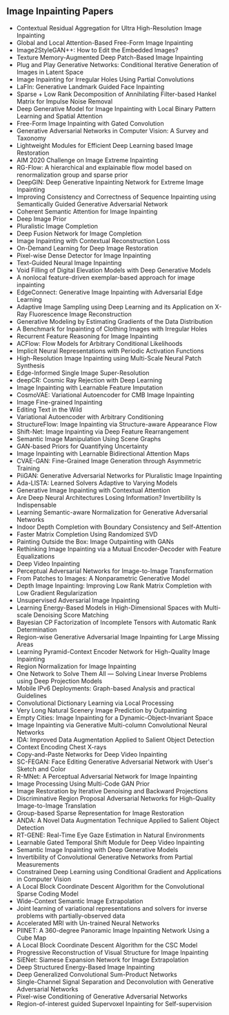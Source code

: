 <h2> Image Inpainting Papers </h2>



<ul>

                             

 <li><a target="_blank" href="https://github.com/manjunath5496/Image-Inpainting-Papers/blob/master/imh(1).pdf" style="text-decoration:none;">Contextual Residual Aggregation for Ultra High-Resolution Image Inpainting</a></li>

 <li><a target="_blank" href="https://github.com/manjunath5496/Image-Inpainting-Papers/blob/master/imh(2).pdf" style="text-decoration:none;">Global and Local Attention-Based Free-Form Image Inpainting</a></li>

<li><a target="_blank" href="https://github.com/manjunath5496/Image-Inpainting-Papers/blob/master/imh(3).pdf" style="text-decoration:none;">
Image2StyleGAN++: How to Edit the Embedded Images? </a></li>
 <li><a target="_blank" href="https://github.com/manjunath5496/Image-Inpainting-Papers/blob/master/imh(4).pdf" style="text-decoration:none;">Texture Memory-Augmented
Deep Patch-Based Image Inpainting</a></li>                              
<li><a target="_blank" href="https://github.com/manjunath5496/Image-Inpainting-Papers/blob/master/imh(5).pdf" style="text-decoration:none;">Plug and Play Generative Networks:
Conditional Iterative Generation of Images in Latent Space</a></li>
<li><a target="_blank" href="https://github.com/manjunath5496/Image-Inpainting-Papers/blob/master/imh(6).pdf" style="text-decoration:none;">Image Inpainting for Irregular Holes Using Partial Convolutions</a></li>
 <li><a target="_blank" href="https://github.com/manjunath5496/Image-Inpainting-Papers/blob/master/imh(7).pdf" style="text-decoration:none;">LaFIn: Generative Landmark Guided Face Inpainting</a></li>

 <li><a target="_blank" href="https://github.com/manjunath5496/Image-Inpainting-Papers/blob/master/imh(8).pdf" style="text-decoration:none;"> Sparse + Low Rank Decomposition of
Annihilating Filter-based Hankel Matrix for Impulse Noise Removal </a></li>
   <li><a target="_blank" href="https://github.com/manjunath5496/Image-Inpainting-Papers/blob/master/imh(9).pdf" style="text-decoration:none;">Deep Generative Model for Image Inpainting with Local Binary Pattern Learning and Spatial Attention</a></li>
  
   
 <li><a target="_blank" href="https://github.com/manjunath5496/Image-Inpainting-Papers/blob/master/imh(10).pdf" style="text-decoration:none;">Free-Form Image Inpainting with Gated Convolution </a></li>                              
<li><a target="_blank" href="https://github.com/manjunath5496/Image-Inpainting-Papers/blob/master/imh(11).pdf" style="text-decoration:none;">Generative Adversarial Networks in Computer Vision: A Survey and Taxonomy</a></li>
<li><a target="_blank" href="https://github.com/manjunath5496/Image-Inpainting-Papers/blob/master/imh(12).pdf" style="text-decoration:none;">Lightweight Modules for Efficient Deep Learning based Image Restoration</a></li>
<li><a target="_blank" href="https://github.com/manjunath5496/Image-Inpainting-Papers/blob/master/imh(13).pdf" style="text-decoration:none;">AIM 2020 Challenge on Image Extreme
Inpainting</a></li>

<li><a target="_blank" href="https://github.com/manjunath5496/Image-Inpainting-Papers/blob/master/imh(14).pdf" style="text-decoration:none;">RG-Flow: A hierarchical and explainable flow model based on renormalization group and sparse prior</a></li>
                              
<li><a target="_blank" href="https://github.com/manjunath5496/Image-Inpainting-Papers/blob/master/imh(15).pdf" style="text-decoration:none;">DeepGIN: Deep Generative Inpainting Network for Extreme Image Inpainting</a></li>

<li><a target="_blank" href="https://github.com/manjunath5496/Image-Inpainting-Papers/blob/master/imh(16).pdf" style="text-decoration:none;">Improving Consistency and Correctness of Sequence Inpainting using Semantically Guided Generative Adversarial Network</a></li>

  <li><a target="_blank" href="https://github.com/manjunath5496/Image-Inpainting-Papers/blob/master/imh(17).pdf" style="text-decoration:none;">
Coherent Semantic Attention for Image Inpainting</a></li>   
  
<li><a target="_blank" href="https://github.com/manjunath5496/Image-Inpainting-Papers/blob/master/imh(18).pdf" style="text-decoration:none;">Deep Image Prior</a></li> 

  
<li><a target="_blank" href="https://github.com/manjunath5496/Image-Inpainting-Papers/blob/master/imh(19).pdf" style="text-decoration:none;">Pluralistic Image Completion</a></li> 

<li><a target="_blank" href="https://github.com/manjunath5496/Image-Inpainting-Papers/blob/master/imh(20).pdf" style="text-decoration:none;">Deep Fusion Network for Image Completion</a></li>

<li><a target="_blank" href="https://github.com/manjunath5496/Image-Inpainting-Papers/blob/master/imh(21).pdf" style="text-decoration:none;">Image Inpainting with Contextual Reconstruction Loss</a></li>
<li><a target="_blank" href="https://github.com/manjunath5496/Image-Inpainting-Papers/blob/master/imh(22).pdf" style="text-decoration:none;">On-Demand Learning for Deep Image Restoration</a></li> 
 <li><a target="_blank" href="https://github.com/manjunath5496/Image-Inpainting-Papers/blob/master/imh(23).pdf" style="text-decoration:none;">Pixel-wise Dense Detector for Image Inpainting</a></li> 
 

   <li><a target="_blank" href="https://github.com/manjunath5496/Image-Inpainting-Papers/blob/master/imh(24).pdf" style="text-decoration:none;">Text-Guided Neural Image Inpainting</a></li>
 
   <li><a target="_blank" href="https://github.com/manjunath5496/Image-Inpainting-Papers/blob/master/imh(25).pdf" style="text-decoration:none;">Void Filling of Digital Elevation Models with Deep Generative Models</a></li>                              
 <li><a target="_blank" href="https://github.com/manjunath5496/Image-Inpainting-Papers/blob/master/imh(26).pdf" style="text-decoration:none;">A nonlocal feature-driven exemplar-based approach for image inpainting</a></li>
 <li><a target="_blank" href="https://github.com/manjunath5496/Image-Inpainting-Papers/blob/master/imh(27).pdf" style="text-decoration:none;">EdgeConnect: Generative Image Inpainting with Adversarial Edge Learning</a></li>
   
 
   <li><a target="_blank" href="https://github.com/manjunath5496/Image-Inpainting-Papers/blob/master/imh(28).pdf" style="text-decoration:none;">Adaptive Image Sampling using Deep Learning and its Application on X-Ray Fluorescence Image Reconstruction</a></li>
 
   <li><a target="_blank" href="https://github.com/manjunath5496/Image-Inpainting-Papers/blob/master/imh(29).pdf" style="text-decoration:none;">Generative Modeling by Estimating Gradients of the Data Distribution </a></li>                              

  <li><a target="_blank" href="https://github.com/manjunath5496/Image-Inpainting-Papers/blob/master/imh(30).pdf" style="text-decoration:none;">A Benchmark for Inpainting of Clothing Images with Irregular Holes </a></li>
 
   <li><a target="_blank" href="https://github.com/manjunath5496/Image-Inpainting-Papers/blob/master/imh(31).pdf" style="text-decoration:none;">Recurrent Feature Reasoning for Image Inpainting</a></li> 
    <li><a target="_blank" href="https://github.com/manjunath5496/Image-Inpainting-Papers/blob/master/imh(32).pdf" style="text-decoration:none;">ACFlow: Flow Models for Arbitrary Conditional Likelihoods</a></li> 

   <li><a target="_blank" href="https://github.com/manjunath5496/Image-Inpainting-Papers/blob/master/imh(33).pdf" style="text-decoration:none;">Implicit Neural Representations with Periodic Activation Functions</a></li>                              

  <li><a target="_blank" href="https://github.com/manjunath5496/Image-Inpainting-Papers/blob/master/imh(34).pdf" style="text-decoration:none;">High-Resolution Image Inpainting using Multi-Scale Neural Patch Synthesis</a></li> 
 
  <li><a target="_blank" href="https://github.com/manjunath5496/Image-Inpainting-Papers/blob/master/imh(35).pdf" style="text-decoration:none;">Edge-Informed Single Image Super-Resolution</a></li> 

  <li><a target="_blank" href="https://github.com/manjunath5496/Image-Inpainting-Papers/blob/master/imh(36).pdf" style="text-decoration:none;">deepCR: Cosmic Ray Rejection with Deep Learning</a></li> 
 
<li><a target="_blank" href="https://github.com/manjunath5496/Image-Inpainting-Papers/blob/master/imh(37).pdf" style="text-decoration:none;">Image Inpainting with Learnable Feature Imputation</a></li>
 <li><a target="_blank" href="https://github.com/manjunath5496/Image-Inpainting-Papers/blob/master/imh(38).pdf" style="text-decoration:none;">CosmoVAE: Variational Autoencoder for CMB Image Inpainting</a></li>
<li><a target="_blank" href="https://github.com/manjunath5496/Image-Inpainting-Papers/blob/master/imh(39).pdf" style="text-decoration:none;">Image Fine-grained Inpainting</a></li>
 <li><a target="_blank" href="https://github.com/manjunath5496/Image-Inpainting-Papers/blob/master/imh(40).pdf" style="text-decoration:none;">Editing Text in the Wild</a></li>                              
<li><a target="_blank" href="https://github.com/manjunath5496/Image-Inpainting-Papers/blob/master/imh(41).pdf" style="text-decoration:none;">Variational Autoencoder with Arbitrary Conditioning</a></li>
<li><a target="_blank" href="https://github.com/manjunath5496/Image-Inpainting-Papers/blob/master/imh(42).pdf" style="text-decoration:none;">StructureFlow: Image Inpainting via Structure-aware Appearance Flow </a></li>
 
  <li><a target="_blank" href="https://github.com/manjunath5496/Image-Inpainting-Papers/blob/master/imh(43).pdf" style="text-decoration:none;">Shift-Net: Image Inpainting via Deep Feature Rearrangement</a></li>
 <li><a target="_blank" href="https://github.com/manjunath5496/Image-Inpainting-Papers/blob/master/imh(44).pdf" style="text-decoration:none;">Semantic Image Manipulation Using Scene Graphs</a></li>
   <li><a target="_blank" href="https://github.com/manjunath5496/Image-Inpainting-Papers/blob/master/imh(45).pdf" style="text-decoration:none;">GAN-based Priors for Quantifying Uncertainty</a></li>  
   
<li><a target="_blank" href="https://github.com/manjunath5496/Image-Inpainting-Papers/blob/master/imh(46).pdf" style="text-decoration:none;">Image Inpainting with Learnable Bidirectional Attention Maps</a></li> 
                             
<li><a target="_blank" href="https://github.com/manjunath5496/Image-Inpainting-Papers/blob/master/imh(47).pdf" style="text-decoration:none;">CVAE-GAN: Fine-Grained Image Generation through Asymmetric Training</a></li>
<li><a target="_blank" href="https://github.com/manjunath5496/Image-Inpainting-Papers/blob/master/imh(48).pdf" style="text-decoration:none;">PiiGAN: Generative Adversarial Networks for Pluralistic Image Inpainting</a></li>

<li><a target="_blank" href="https://github.com/manjunath5496/Image-Inpainting-Papers/blob/master/imh(49).pdf" style="text-decoration:none;">Ada-LISTA: Learned Solvers Adaptive to Varying Models</a></li>
                              
<li><a target="_blank" href="https://github.com/manjunath5496/Image-Inpainting-Papers/blob/master/imh(50).pdf" style="text-decoration:none;">Generative Image Inpainting with Contextual Attention</a></li>
<li><a target="_blank" href="https://github.com/manjunath5496/Image-Inpainting-Papers/blob/master/imh(51).pdf" style="text-decoration:none;">Are Deep Neural Architectures
Losing Information? Invertibility Is Indispensable</a></li>
<li><a target="_blank" href="https://github.com/manjunath5496/Image-Inpainting-Papers/blob/master/imh(52).pdf" style="text-decoration:none;">Learning Semantic-aware Normalization for Generative Adversarial Networks</a></li>

<li><a target="_blank" href="https://github.com/manjunath5496/Image-Inpainting-Papers/blob/master/imh(53).pdf" style="text-decoration:none;">Indoor Depth Completion with Boundary Consistency and Self-Attention</a></li>
 
<li><a target="_blank" href="https://github.com/manjunath5496/Image-Inpainting-Papers/blob/master/imh(54).pdf" style="text-decoration:none;">Faster Matrix Completion Using Randomized SVD</a></li>

<li><a target="_blank" href="https://github.com/manjunath5496/Image-Inpainting-Papers/blob/master/imh(55).pdf" style="text-decoration:none;">Painting Outside the Box: Image Outpainting with GANs</a></li>
 
  <li><a target="_blank" href="https://github.com/manjunath5496/Image-Inpainting-Papers/blob/master/imh(56).pdf" style="text-decoration:none;">Rethinking Image Inpainting via a Mutual Encoder-Decoder with Feature Equalizations</a></li>                              

  <li><a target="_blank" href="https://github.com/manjunath5496/Image-Inpainting-Papers/blob/master/imh(57).pdf" style="text-decoration:none;">Deep Video Inpainting</a></li>
 
   <li><a target="_blank" href="https://github.com/manjunath5496/Image-Inpainting-Papers/blob/master/imh(58).pdf" style="text-decoration:none;">Perceptual Adversarial Networks for Image-to-Image Transformation</a></li>
    <li><a target="_blank" href="https://github.com/manjunath5496/Image-Inpainting-Papers/blob/master/imh(59).pdf" style="text-decoration:none;">From Patches to Images: A Nonparametric Generative Model</a></li>
 
  <li><a target="_blank" href="https://github.com/manjunath5496/Image-Inpainting-Papers/blob/master/imh(60).pdf" style="text-decoration:none;">Depth Image Inpainting: Improving Low Rank Matrix Completion with Low Gradient Regularization</a></li>
 
   <li><a target="_blank" href="https://github.com/manjunath5496/Image-Inpainting-Papers/blob/master/imh(61).pdf" style="text-decoration:none;">Unsupervised Adversarial Image Inpainting</a></li>
 
   <li><a target="_blank" href="https://github.com/manjunath5496/Image-Inpainting-Papers/blob/master/imh(62).pdf" style="text-decoration:none;">Learning Energy-Based Models in High-Dimensional Spaces with Multi-scale Denoising Score Matching</a></li>
 
   <li><a target="_blank" href="https://github.com/manjunath5496/Image-Inpainting-Papers/blob/master/imh(63).pdf" style="text-decoration:none;">Bayesian CP Factorization of Incomplete Tensors with Automatic Rank Determination</a></li>                              

  <li><a target="_blank" href="https://github.com/manjunath5496/Image-Inpainting-Papers/blob/master/imh(64).pdf" style="text-decoration:none;">Region-wise Generative Adversarial Image Inpainting for Large Missing Areas</a></li>
 
   <li><a target="_blank" href="https://github.com/manjunath5496/Image-Inpainting-Papers/blob/master/imh(65).pdf" style="text-decoration:none;">Learning Pyramid-Context Encoder Network for High-Quality Image Inpainting</a></li> 

   <li><a target="_blank" href="https://github.com/manjunath5496/Image-Inpainting-Papers/blob/master/imh(66).pdf" style="text-decoration:none;">Region Normalization for Image Inpainting</a></li> 
 
   <li><a target="_blank" href="https://github.com/manjunath5496/Image-Inpainting-Papers/blob/master/imh(67).pdf" style="text-decoration:none;">One Network to Solve Them All — Solving Linear Inverse Problems using Deep Projection Models</a></li>                              

  <li><a target="_blank" href="https://github.com/manjunath5496/Image-Inpainting-Papers/blob/master/imh(68).pdf" style="text-decoration:none;">Mobile IPv6 Deployments:
Graph-based Analysis and practical Guidelines</a></li> 
 
  
   <li><a target="_blank" href="https://github.com/manjunath5496/Image-Inpainting-Papers/blob/master/imh(69).pdf" style="text-decoration:none;">Convolutional Dictionary Learning via Local Processing</a></li>                              

  <li><a target="_blank" href="https://github.com/manjunath5496/Image-Inpainting-Papers/blob/master/imh(70).pdf" style="text-decoration:none;">Very Long Natural Scenery Image Prediction by Outpainting</a></li> 
  
 
 <li><a target="_blank" href="https://github.com/manjunath5496/Image-Inpainting-Papers/blob/master/imh(71).pdf" style="text-decoration:none;">Empty Cities: Image Inpainting for a Dynamic-Object-Invariant Space</a></li>
 
 <li><a target="_blank" href="https://github.com/manjunath5496/Image-Inpainting-Papers/blob/master/imh(72).pdf" style="text-decoration:none;">Image Inpainting via Generative Multi-column Convolutional Neural Networks</a></li> 
 
 
 <li><a target="_blank" href="https://github.com/manjunath5496/Image-Inpainting-Papers/blob/master/imh(73).pdf" style="text-decoration:none;">IDA: Improved Data Augmentation Applied to Salient Object Detection</a></li>
  <li><a target="_blank" href="https://github.com/manjunath5496/Image-Inpainting-Papers/blob/master/imh(74).pdf" style="text-decoration:none;">Context Encoding Chest X-rays</a></li>
    <li><a target="_blank" href="https://github.com/manjunath5496/Image-Inpainting-Papers/blob/master/imh(75).pdf" style="text-decoration:none;">Copy-and-Paste Networks for Deep Video Inpainting</a></li>                        
<li><a target="_blank" href="https://github.com/manjunath5496/Image-Inpainting-Papers/blob/master/imh(76).pdf" style="text-decoration:none;">SC-FEGAN: Face Editing Generative Adversarial Network with User's Sketch and Color</a></li>

 <li><a target="_blank" href="https://github.com/manjunath5496/Image-Inpainting-Papers/blob/master/imh(77).pdf" style="text-decoration:none;">R-MNet: A Perceptual Adversarial Network for Image Inpainting</a></li> 
 
 
 <li><a target="_blank" href="https://github.com/manjunath5496/Image-Inpainting-Papers/blob/master/imh(78).pdf" style="text-decoration:none;">Image Processing Using Multi-Code GAN Prior</a></li>
  <li><a target="_blank" href="https://github.com/manjunath5496/Image-Inpainting-Papers/blob/master/imh(79).pdf" style="text-decoration:none;">Image Restoration by Iterative Denoising and Backward Projections</a></li>


 <li><a target="_blank" href="https://github.com/manjunath5496/Image-Inpainting-Papers/blob/master/imh(80).pdf" style="text-decoration:none;">Discriminative Region Proposal Adversarial Networks for High-Quality Image-to-Image Translation</a></li> 
 
 
 <li><a target="_blank" href="https://github.com/manjunath5496/Image-Inpainting-Papers/blob/master/imh(81).pdf" style="text-decoration:none;">Group-based Sparse Representation for Image Restoration</a></li>
  <li><a target="_blank" href="https://github.com/manjunath5496/Image-Inpainting-Papers/blob/master/imh(82).pdf" style="text-decoration:none;">ANDA: A Novel Data Augmentation Technique Applied to Salient Object Detection</a></li>

 <li><a target="_blank" href="https://github.com/manjunath5496/Image-Inpainting-Papers/blob/master/imh(83).pdf" style="text-decoration:none;">RT-GENE: Real-Time Eye Gaze Estimation in Natural Environments</a></li>
  <li><a target="_blank" href="https://github.com/manjunath5496/Image-Inpainting-Papers/blob/master/imh(84).pdf" style="text-decoration:none;">Learnable Gated Temporal Shift Module for Deep Video Inpainting</a></li>

 <li><a target="_blank" href="https://github.com/manjunath5496/Image-Inpainting-Papers/blob/master/imh(85).pdf" style="text-decoration:none;">Semantic Image Inpainting with Deep Generative Models</a></li>
  <li><a target="_blank" href="https://github.com/manjunath5496/Image-Inpainting-Papers/blob/master/imh(86).pdf" style="text-decoration:none;">Invertibility of Convolutional Generative Networks from Partial Measurements</a></li>

 <li><a target="_blank" href="https://github.com/manjunath5496/Image-Inpainting-Papers/blob/master/imh(87).pdf" style="text-decoration:none;">Constrained Deep Learning using Conditional Gradient and Applications in Computer Vision</a></li>
  <li><a target="_blank" href="https://github.com/manjunath5496/Image-Inpainting-Papers/blob/master/imh(88).pdf" style="text-decoration:none;">A Local Block Coordinate Descent Algorithm for the Convolutional Sparse Coding Model</a></li>
  <li><a target="_blank" href="https://github.com/manjunath5496/Image-Inpainting-Papers/blob/master/imh(89).pdf" style="text-decoration:none;">Wide-Context Semantic Image Extrapolation</a></li>
  
  
  <li><a target="_blank" href="https://github.com/manjunath5496/Image-Inpainting-Papers/blob/master/imh(90).pdf" style="text-decoration:none;"> Joint learning of variational representations and solvers for inverse problems with partially-observed data</a></li>
  <li><a target="_blank" href="https://github.com/manjunath5496/Image-Inpainting-Papers/blob/master/imh(91).pdf" style="text-decoration:none;">Accelerated MRI with Un-trained Neural Networks</a></li>

 <li><a target="_blank" href="https://github.com/manjunath5496/Image-Inpainting-Papers/blob/master/imh(92).pdf" style="text-decoration:none;">PIINET: A 360-degree Panoramic Image Inpainting Network Using a Cube Map</a></li>
  <li><a target="_blank" href="https://github.com/manjunath5496/Image-Inpainting-Papers/blob/master/imh(93).pdf" style="text-decoration:none;"> A Local Block Coordinate Descent Algorithm for the CSC Model</a></li>
  <li><a target="_blank" href="https://github.com/manjunath5496/Image-Inpainting-Papers/blob/master/imh(94).pdf" style="text-decoration:none;">Progressive Reconstruction of Visual Structure for Image Inpainting</a></li> 
  
   <li><a target="_blank" href="https://github.com/manjunath5496/Image-Inpainting-Papers/blob/master/imh(95).pdf" style="text-decoration:none;">SiENet: Siamese Expansion Network for Image Extrapolation</a></li>  
  
<li><a target="_blank" href="https://github.com/manjunath5496/Image-Inpainting-Papers/blob/master/imh(96).pdf" style="text-decoration:none;">Deep Structured Energy-Based Image Inpainting</a></li> 
  
  
<li><a target="_blank" href="https://github.com/manjunath5496/Image-Inpainting-Papers/blob/master/imh(97).pdf" style="text-decoration:none;">Deep Generalized Convolutional Sum-Product Networks</a></li>


 <li><a target="_blank" href="https://github.com/manjunath5496/Image-Inpainting-Papers/blob/master/imh(98).pdf" style="text-decoration:none;">Single-Channel Signal Separation and Deconvolution with Generative Adversarial Networks</a></li> 
  
   <li><a target="_blank" href="https://github.com/manjunath5496/Image-Inpainting-Papers/blob/master/imh(99).pdf" style="text-decoration:none;">Pixel-wise Conditioning of Generative Adversarial Networks</a></li>  
  
<li><a target="_blank" href="https://github.com/manjunath5496/Image-Inpainting-Papers/blob/master/imh(100).pdf" style="text-decoration:none;">Region-of-interest guided Supervoxel Inpainting for Self-supervision</a></li>  
  
 </ul>
